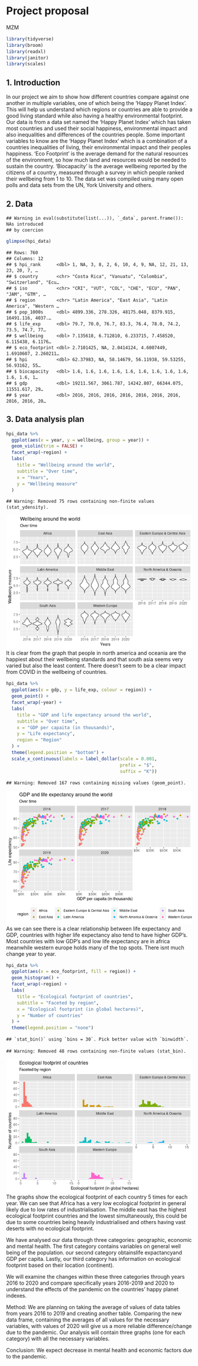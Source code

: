 Project proposal
================
MZM

``` r
library(tidyverse)
library(broom)
library(readxl)
library(janitor)
library(scales)
```

## 1. Introduction

In our project we aim to show how different countries compare against
one another in multiple variables, one of which being the ‘Happy Planet
Index’. This will help us understand which regions or countries are able
to provide a good living standard while also having a healthy
environmental footprint. Our data is from a data set named the ‘Happy
Planet Index’ which has taken most countries and used their social
happiness, environmental impact and also inequalities and differences of
the countries people. Some important variables to know are the ‘Happy
Planet Index’ which is a combination of a countries inequalities of
living, their environmental impact and their peoples happiness. ‘Eco
Footprint’ is the average demand for the natural resources of the
environment, so how much land and resources would be needed to sustain
the country. ‘Biocapacity’ is the average wellbeing reported by the
citizens of a country, measured through a survey in which people ranked
their wellbeing from 1 to 10. The data set was compiled using many open
polls and data sets from the UN, York University and others.

## 2. Data

    ## Warning in eval(substitute(list(...)), `_data`, parent.frame()): NAs introduced
    ## by coercion

``` r
glimpse(hpi_data)
```

    ## Rows: 760
    ## Columns: 12
    ## $ hpi_rank      <dbl> 1, NA, 3, 8, 2, 6, 10, 4, 9, NA, 12, 21, 13, 23, 20, 7, …
    ## $ country       <chr> "Costa Rica", "Vanuatu", "Colombia", "Switzerland", "Ecu…
    ## $ iso           <chr> "CRI", "VUT", "COL", "CHE", "ECU", "PAN", "JAM", "GTM", …
    ## $ region        <chr> "Latin America", "East Asia", "Latin America", "Western …
    ## $ pop_1000s     <dbl> 4899.336, 278.326, 48175.048, 8379.915, 16491.116, 4037.…
    ## $ life_exp      <dbl> 79.7, 70.0, 76.7, 83.3, 76.4, 78.0, 74.2, 73.5, 74.7, 77…
    ## $ wellbeing     <dbl> 7.135618, 6.712810, 6.233715, 7.458520, 6.115438, 6.1176…
    ## $ eco_footprint <dbl> 2.7101425, NA, 2.0414124, 4.6007449, 1.6910607, 2.260211…
    ## $ hpi           <dbl> 62.37983, NA, 58.14679, 56.11938, 59.53255, 56.93162, 55…
    ## $ biocapacity   <dbl> 1.6, 1.6, 1.6, 1.6, 1.6, 1.6, 1.6, 1.6, 1.6, 1.6, 1.6, 1…
    ## $ gdp           <dbl> 19211.567, 3061.787, 14242.807, 66344.075, 11551.617, 29…
    ## $ year          <dbl> 2016, 2016, 2016, 2016, 2016, 2016, 2016, 2016, 2016, 20…

## 3. Data analysis plan

``` r
hpi_data %>%
  ggplot(aes(x = year, y = wellbeing, group = year)) +
  geom_violin(trim = FALSE) +
  facet_wrap(~region) +
  labs(
    title = "Wellbeing around the world",
    subtitle = "Over time",
    x = "Years",
    y = "Wellbeing measure"
  )
```

    ## Warning: Removed 75 rows containing non-finite values (stat_ydensity).

![](proposal_files/figure-gfm/wellbeing-time%20plot-1.png)<!-- --> It is
clear from the graph that people in north america and oceania are the
happiest about their wellbeing standards and that south asia seems very
varied but also the least content. There doesn’t seem to be a clear
impact from COVID in the wellbeing of countries.

``` r
hpi_data %>%
  ggplot(aes(x = gdp, y = life_exp, colour = region)) +
  geom_point() +
  facet_wrap(~year) +
  labs(
    title = "GDP and life expectancy around the world",
    subtitle = "Over time",
    x = "GDP per capaita (in thousands)",
    y = "Life expectancy",
    region = "Region"
  ) +
  theme(legend.position = "bottom") +
  scale_x_continuous(labels = label_dollar(scale = 0.001,
                                           prefix = "$",
                                           suffix = "K"))
```

    ## Warning: Removed 167 rows containing missing values (geom_point).

![](proposal_files/figure-gfm/gdp-life_exp%20plot-1.png)<!-- --> As we
can see there is a clear relationship between life expectancy and GDP,
countries with higher life expectancy also tend to have higher GDP’s.
Most countries with low GDP’s and low life expectancy are in africa
meanwhile western europe holds many of the top spots. There isnt much
change year to year.

``` r
hpi_data %>%
  ggplot(aes(x = eco_footprint, fill = region)) +
  geom_histogram() +
  facet_wrap(~region) +
  labs(
    title = "Ecological footprint of countries",
    subtitle = "Faceted by region",
    x = "Ecological footprint (in global hectares)",
    y = "Number of countries"
  ) +
  theme(legend.position = "none")
```

    ## `stat_bin()` using `bins = 30`. Pick better value with `binwidth`.

    ## Warning: Removed 48 rows containing non-finite values (stat_bin).

![](proposal_files/figure-gfm/unnamed-chunk-1-1.png)<!-- --> The graphs
show the ecological footprint of each country 5 times for each year. We
can see that Africa has a very low ecological footprint in general
likely due to low rates of industrialisation. The middle east has the
highest ecological footprint countries and the lowest simultaneously,
this could be due to some countries being heavily industrialised and
others having vast deserts with no ecological footprint.

We have analysed our data through three categories: geographic, economic
and mental health. The first category contains variables on general well
being of the population. our second category obtainslife expactancyand
GDP per capita. Lastly, our third category has information on ecological
footprint based on their location (continent).

We will examine the changes within these three categories through years
2016 to 2020 and compare specifically years 2016-2019 and 2020 to
understand the effects of the pandemic on the countries’ happy planet
indexes.

Method: We are planning on taking the average of values of data tables
from years 2016 to 2019 and creating another table. Comparing the new
data frame, containing the averages of all values for the necessary
variables, with values of 2020 will give us a more reliable
difference/change due to the pandemic. Our analysis will contain three
graphs (one for each category) with all the necessary variables.

Conclusion: We expect decrease in mental health and economic factors due
to the pandemic.
